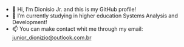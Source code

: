 - 👋 Hi, I’m Dionisio Jr. and this is my GitHub profile!
- 🌱 I’m currently studying in higher education Systems Analysis and Development!
- 📫 You can make contact whit me through my email: junior_dionizio@outlook.com.br

<!---
DioJun/DioJun is a ✨ special ✨ repository because its `README.md` (this file) appears on your GitHub profile.
You can click the Preview link to take a look at your changes.
--->
